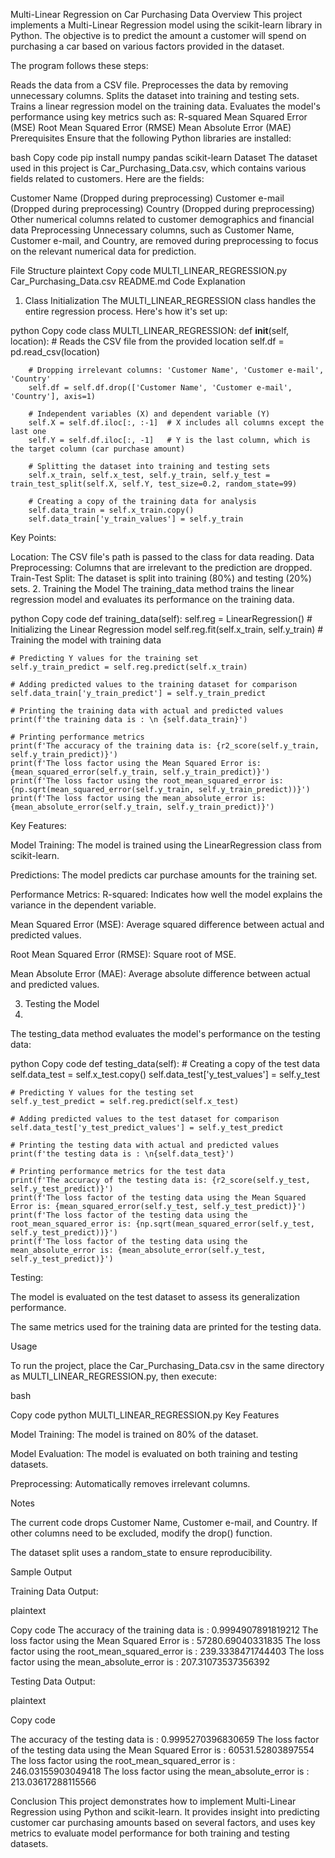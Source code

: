 Multi-Linear Regression on Car Purchasing Data
Overview
This project implements a Multi-Linear Regression model using the scikit-learn library in Python. The objective is to predict the amount a customer will spend on purchasing a car based on various factors provided in the dataset.

The program follows these steps:

Reads the data from a CSV file.
Preprocesses the data by removing unnecessary columns.
Splits the dataset into training and testing sets.
Trains a linear regression model on the training data.
Evaluates the model's performance using key metrics such as:
R-squared
Mean Squared Error (MSE)
Root Mean Squared Error (RMSE)
Mean Absolute Error (MAE)
Prerequisites
Ensure that the following Python libraries are installed:

bash
Copy code
pip install numpy pandas scikit-learn
Dataset
The dataset used in this project is Car_Purchasing_Data.csv, which contains various fields related to customers. Here are the fields:

Customer Name (Dropped during preprocessing)
Customer e-mail (Dropped during preprocessing)
Country (Dropped during preprocessing)
Other numerical columns related to customer demographics and financial data
Preprocessing
Unnecessary columns, such as Customer Name, Customer e-mail, and Country, are removed during preprocessing to focus on the relevant numerical data for prediction.

File Structure
plaintext
Copy code
MULTI_LINEAR_REGRESSION.py
Car_Purchasing_Data.csv
README.md
Code Explanation
1. Class Initialization
The MULTI_LINEAR_REGRESSION class handles the entire regression process. Here's how it's set up:

python
Copy code
class MULTI_LINEAR_REGRESSION:
    def __init__(self, location):
        # Reads the CSV file from the provided location
        self.df = pd.read_csv(location)

        # Dropping irrelevant columns: 'Customer Name', 'Customer e-mail', 'Country'
        self.df = self.df.drop(['Customer Name', 'Customer e-mail', 'Country'], axis=1)

        # Independent variables (X) and dependent variable (Y)
        self.X = self.df.iloc[:, :-1]  # X includes all columns except the last one
        self.Y = self.df.iloc[:, -1]   # Y is the last column, which is the target column (car purchase amount)

        # Splitting the dataset into training and testing sets
        self.x_train, self.x_test, self.y_train, self.y_test = train_test_split(self.X, self.Y, test_size=0.2, random_state=99)

        # Creating a copy of the training data for analysis
        self.data_train = self.x_train.copy()
        self.data_train['y_train_values'] = self.y_train
Key Points:

Location: The CSV file's path is passed to the class for data reading.
Data Preprocessing: Columns that are irrelevant to the prediction are dropped.
Train-Test Split: The dataset is split into training (80%) and testing (20%) sets.
2. Training the Model
The training_data method trains the linear regression model and evaluates its performance on the training data.

python
Copy code
def training_data(self):
    self.reg = LinearRegression()  # Initializing the Linear Regression model
    self.reg.fit(self.x_train, self.y_train)  # Training the model with training data

    # Predicting Y values for the training set
    self.y_train_predict = self.reg.predict(self.x_train)

    # Adding predicted values to the training dataset for comparison
    self.data_train['y_train_predict'] = self.y_train_predict

    # Printing the training data with actual and predicted values
    print(f'the training data is : \n {self.data_train}')

    # Printing performance metrics
    print(f'The accuracy of the training data is: {r2_score(self.y_train, self.y_train_predict)}')
    print(f'The loss factor using the Mean Squared Error is: {mean_squared_error(self.y_train, self.y_train_predict)}')
    print(f'The loss factor using the root_mean_squared_error is: {np.sqrt(mean_squared_error(self.y_train, self.y_train_predict))}')
    print(f'The loss factor using the mean_absolute_error is: {mean_absolute_error(self.y_train, self.y_train_predict)}')
Key Features:

Model Training: The model is trained using the LinearRegression class from scikit-learn.

Predictions: The model predicts car purchase amounts for the training set.

Performance Metrics:
R-squared: Indicates how well the model explains the variance in the dependent variable.

Mean Squared Error (MSE): Average squared difference between actual and predicted values.

Root Mean Squared Error (RMSE): Square root of MSE.

Mean Absolute Error (MAE): Average absolute difference between actual and predicted values.

3. Testing the Model
4. 
The testing_data method evaluates the model's performance on the testing data:

python
Copy code
def testing_data(self):
    # Creating a copy of the test data
    self.data_test = self.x_test.copy()
    self.data_test['y_test_values'] = self.y_test

    # Predicting Y values for the testing set
    self.y_test_predict = self.reg.predict(self.x_test)

    # Adding predicted values to the test dataset for comparison
    self.data_test['y_test_predict_values'] = self.y_test_predict

    # Printing the testing data with actual and predicted values
    print(f'the testing data is : \n{self.data_test}')

    # Printing performance metrics for the test data
    print(f'The accuracy of the testing data is: {r2_score(self.y_test, self.y_test_predict)}')
    print(f'The loss factor of the testing data using the Mean Squared Error is: {mean_squared_error(self.y_test, self.y_test_predict)}')
    print(f'The loss factor of the testing data using the root_mean_squared_error is: {np.sqrt(mean_squared_error(self.y_test, self.y_test_predict))}')
    print(f'The loss factor of the testing data using the mean_absolute_error is: {mean_absolute_error(self.y_test, self.y_test_predict)}')
Testing:

The model is evaluated on the test dataset to assess its generalization performance.

The same metrics used for the training data are printed for the testing data.

Usage

To run the project, place the Car_Purchasing_Data.csv in the same directory as MULTI_LINEAR_REGRESSION.py, then execute:

bash

Copy code
python MULTI_LINEAR_REGRESSION.py
Key Features

Model Training: The model is trained on 80% of the dataset.

Model Evaluation: The model is evaluated on both training and testing datasets.

Preprocessing: Automatically removes irrelevant columns.

Notes

The current code drops Customer Name, Customer e-mail, and Country. If other columns need to be excluded, modify the drop() function.

The dataset split uses a random_state to ensure reproducibility.

Sample Output

Training Data Output:

plaintext

Copy code
The accuracy of the training data is : 0.9994907891819212
The loss factor using the Mean Squared Error is : 57280.69040331835
The loss factor using the root_mean_squared_error is : 239.3338471744403
The loss factor using the mean_absolute_error is : 207.31073537356392

Testing Data Output:

plaintext

Copy code

The accuracy of the testing data is : 0.9995270396830659
The loss factor of the testing data using the Mean Squared Error is : 60531.52803897554
The loss factor using the root_mean_squared_error is : 246.03155903049418
The loss factor using the mean_absolute_error is : 213.03617288115566

Conclusion
This project demonstrates how to implement Multi-Linear Regression using Python and scikit-learn. It provides insight into predicting customer car purchasing amounts based on several factors, and uses key metrics to evaluate model performance for both training and testing datasets.
